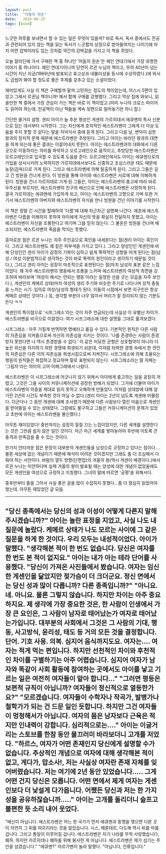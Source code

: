 ```yaml
---
layout: post
title:  "어둠의 왼손"
date:   2016-06-25
tags: [book]
---
```


느긋한 하루를 보내면서 할 수 있는 일은 무엇이 있을까? 바로 독서. 독서 중에서도 전공과 관련되어 있지 않는 책을 읽는 독서가 느긋함의 상징으로 받아들여지는 나이기에 마치 어떤 압박이라도 있는 것처럼 약간의 강박감을 가지고 이 책을 쥐었다. 

  오늘 알라딘에 가서 구매한 책 중 하나인 '어둠의 왼손'은 헤인 연대기에서 가장 유명한 이야기 중 하나이다. 헤인 연대기이니까 당연히 르귄 누님의 책이고, 무려 40년이 넘는 시간이 지난 지금(1969년에 발표되고 휴고상과 네뷸러상을 동시에 수상하였다.)에 와서도 곱씹어 봐야 할 정도로 좋은 주제를 갖추고 있는 소설이었다. 

  재미있게도 사실 이 책은 구매할까 말까 고민하는 정도의 책이었는데, 어스시 5편이 있었고 그래서 르귄님 책이니까! 해서 함께 구매를 강행했다. 그리고 막상 집에 와보니, 읽을만한 책 중에서 가장 관심이 가는 책은 바로 이 책이었고.(미미 누나의 크로스 파이어도 읽어야 하는데. 전공책이 아닌 책들을 계속 뒷편으로 밀어놓기만 하니 참.) 

  간단한 줄거리 설명. 
  겐리 아이가 늘 추운 행성인 게센의 가르히데서 에큐멘의 특사 신분으로 있는 데서부터 시작한다. 그는 자신에게 호의적인 에스트라벤이 그에게 더 이상 도움을 주지 못할 것 같다는 말을 저녁식사 중에 듣게 된다. 그리고 다음 날, 변덕이 심한 왕과의 정치적 문제 때문에 에스트라벤은 추방된다. 그리고 아이는 바라던 왕과의 대면을 하게 되는데 좋은 결과는 이끌어내지 못한다. 아이는 에스트라벤과의 대화에서 다른 곳으로 이동하라는 의미를 파악하고 오르고레인으로 움직이고, 추방당한 에스트라벤은 오르고레인으로 입국할 수 있도록 도움을 준다. 
  오르고레인에서도 아이는 에큐멘으로의 가입을 성사시키려 노력하지만 가르히데에서보다도 신중하고 조심스러운 태도 때문에 농장(감옥)으로 가게 된다. 그리고 에스트라벤에 의해 탈출하게 된다. 
  그리고 그들은 길고 긴 빙원을 건너게 된다. 이 빙원을 통해 아이와 에스트라벤은 서로에 대해 이해하게 된다. 
  빙원을 건너 가르히데로 가게 된 그들은, 아이는 에스트라벤의 충고에 따라 바로 우주선을 부르지만, 에스트라벤의 친구의 배신으로 인해 에스트라벤은 사망하게 된다. 
  결국 가르히데는 에큐멘에 가입하게 되고, 아이는 에스트라벤의 고향으로 가며 또한 거기서 에스트라벤의 아버지와 에스트라벤의 자식을 만나 빙원을 건넌 이야기를 시작한다. 

  이 책은 정말 긴 시간을 할애하여 '다름'에 대해 차근차근 설명해 나간다. 애초에 에스트라벤은 다름을 이해하지 못하여 아이에게 자신의 뜻을 확실히 전달하지 못했고, 아이는 에스트라벤이 자신을 조롱한다고 여기며 그를 믿지 않는다. 그 불운은 빙원을 건너며 해소되지만, 에스트라벤의 죽음을 막지는 못했다. 

  흥미로운 점은 르귄 누나는 자주 주인공으로 흑인을 내세운다는 점(겐리 아이는 흑인이다. 그리고 에스트라벤도 꽤 짙은 피부색을 가지고 있다.). 그리고 양성인인 게센인에 비해 단성인인 겐리 아이가 감정의 기복이 심하고 쉽게 폭력적인 성향을 띠게 된다는 점(남성 / 여성 이분법적으로 생각하는 것이 바로 폭력의 원인이라고 생각하기 때문일 것이다.), 그리고 겐리 아이는 굉장히 마초적으로 표현된다는 점(마치 남성의 표본 같은 느낌이었다. 꽤 자주 에스트라벤의 행동에서 조롱을 느끼며 에스트라벤의 여성적 측면을 강조하여 바라보며 '여성이 해서는 안되는 행동'이라는 일정한 선을 긋는 모습을 자주 보인다.), 게센인의 케메르 상태(마치 여성의 생리 주기와 비슷한 주기로 나타나며 성적 충동을 느끼는 시기. 임의로 여성/남성의 형태가 된다. 이들의 시점에서 보면 지구인은 항상 케메르 상태인 것이다..) 등, 생각할 부분이 너무 많아서 머리가 잘 정리되지 않는 기분도 든다 ㅋㅋ 

  게센인의 특이점으로 '시프그레소'라는 것이 자주 언급되는데 사실상 이 유별난 차이가 에스트라벤을 비극으로 이끌었다. 여기 시프그레소에 대한 설명을 그대로 옮겨보겠다. 

  시프그레소 : 아주 거칠게 번역하면 명예라고 옮길 수 있다. 기본적인 원칙은 다른 사람의 자존심을 지켜줌으로써 자신의 자존심을 지키는 것이다. '나를 존경하는 사람이 존경받지 못한다면 나 역시 존경받을 수 없다.' 이 같은 미묘한 균형은 상호협약이 아니라 더 높은 위신을 차지하기 위한 경쟁에 희생되기 쉬운데, 이처럼 타락한 경쟁 속에서 한 갠인의 자존심은 다른 이의 자존심을 희생시킴으로써 지켜진다. 시프그레소에 의해 조율되는 행동의 원칙들은 복잡하고 정교하며 말로 표현되지 않는다. 시프그레소라는 말 자체는 '그림자'라는 의미의 고어 이페그레에서 나왔다. 

  에스트라벤은 이 시프그레소에 어긋나지 않기 위해서 아이에게 충고하는 일을 굉장히 꺼렸고, 그것은 그들 사이의 커뮤니케이션에 굉장한 방해가 되었다. 그거에 더불어 아이가 에스트라벤의 의중을 제대로 읽지 못하고 오해하게 만들었다. 이처럼 상대방에 대해 알기란 2년의 시간도 부족한 것이 아닐 수 없다.(겐리 아이는 2년이 넘도록 게센에 머물렀다. 더군다나 그 동안 게센에 대해 조사했기 때문에 다른 사람보다 열린 마음으로 게센인을 받아들일 수 있는 상태였다. 그럼에도 불구하고 그들은 커뮤니케이션의 문제가 있었고 초반에 아이는 에스트라벤을 불신했다.) 

  아무튼 재미있었다! 중반까지는 굉장히 질질 끄는 느낌이었지만, 다른 세계를 설명한다는 것은 그만큼 쉽지 않은 일인 것이다. 차근 차근 세계를 쌓아놓아야 후반에 이토록 큰 충격과 만족감을 줄 수 있는 것이다. 

  한가지 안타까운 점은 문장이 대부분의 게센인들을 남성으로 규정하고 있다는 점이다.... 물론 세상에 없는 개념이기 때문에 해석이 어려운 것이겠지만 그래도 좀 더 조심해서 다뤄야 하는 사안이다. 바람의 열두 방향(단편집)의 겨울의 왕(역시 게센이 배경이다.)에서 르귄 누나는 미안하다며 실제 겨울의 왕이 발표될 때는 양성에 대한 개념이 없었음에도 모든 게센인을 여성으로 규정하고 지칭했다. 그녀의 말에 따르면 '공평'을 위해서다. 

  중후반부터 줄을 그어서 사실 좋은 글을 많이 수집하지 못했다.. 좀 더 열심히 읽었어야 했는데. 아무튼 재밌었던 글 모음. 

--------------------------------------------- 
  "당신 종족에서는 당신의 성과 이성이 어떻게 다른지 말해주시겠습니까?" 
  아이는 놀란 표정을 지었고, 사실 나도 내 질문에 놀랐다. 케메르 상태가 나도 모르는 사이에 그 같은 질문을 하게 한 것이다. 우리 모두는 내성적이었다. 아이가 말했다. "생각해본 적이 한 번도 없습니다. 당신은 여자를 한 번도 본 적이 없지요." 아이는 내가 아는 테라 단어를 사용했다. 
  "당신이 가져온 사진들에서 봤습니다. 여자는 임신한 게센인을 닮았지만 젖가슴이 더 크더군요. 정신 면에서는 당신 성과 많이 다릅니까? 다른 종족입니까?" 
  "아니요. 네. 아니요. 물론 그렇지 않습니다. 하지만 차이는 아주 중요하지요. 제 생각에 가장 중요한 것은, 한 사람이 인생에서 가장 큰 요인은, 그 사람이 남자로 태어났는가 여자로 태어났는가입니다. 대부분의 사회에서 그것은 그 사람의 기대, 행동, 사고방식, 윤리성, 태도 등 거의 모든 것을 결정합니다. 단어. 기호 사용. 의복. 심지어 음식까지도요. 여자는.... 여자는 적게 먹는 편입니다. 하지만 선천적인 차이와 후천적인 차이를 구별하기는 아주 어렵습니다. 심지어 여자가 남자와 똑같이 사회 활동에 참여하는 곳에서도 아이를 낳고 기르는 일은 여전히 여자들이 맡아 합니다..." 
  "그러면 평등은 보편적 규칙이 아닙니까? 여자들이 정신적으로 열등한가요?" 
  "모르겠습니다. 여자들이 수학자나 작곡가, 발병가나 철학가가 되는 건 드문 일인 듯합니다. 하지만 그건 여자들이 멍청해서가 아닙니다. 여자의 몸은 남자보다 근육은 적지만 인내력이 강합니다. 심리적으로는...." 
  아이는 이글거리는 스토브를 한참 동안 물끄러미 바라보더니 고개를 저었다. 
  "하르스, 여자가 어떤 존재인지 당신에게 설명할 수가 없습니다. 추상적인 개념으로 여자에 대해 생각해본 적이 없고, 게다가, 맙소사!, 저는 사실상 여자란 존재 자체를 잊어버렸습니다. 저는 여기에 2년 동안 있었습니다..... 그게 어떤 건지 당신은 모릅니다. 어떤 면에서 제게 여자는 게센인보다 더 낯설게 다가옵니다. 어쨌든 당신과 저는 한 가지 성을 공유하잖습니까....." 아이는 고개를 돌리더니 슬프고 불편한 듯 소리 내어 웃었다. 
--------------------------------------------- 
  "배신이 아닙니다. 에스트라벤은 어느 한 국가가 먼저 에큐멘과 동맹을 맺으면 다른 곳이 자연히 그 뒤를 따르리라는 것을 알았습니다. 시스, 페룬테르, 다도해 역시 뒤를 따를 겁니다. 그리고 통일이 이루어질 겁니다. 에스트라벤은 자기 나라를 무척 사랑했습니다, 폐하. 하지만 카르히데나 폐하를 위해 봉사한 게 아닙니다. 에스트라벤은 제가 섬기는 주인을 섬겼습니다." 
  "에큐멘?" 아르가벤이 놀라 말했다. 
  "아닙니다, 인류입니다."